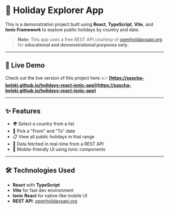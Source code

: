 # 📅 Holiday Explorer App

This is a demonstration project built using **React**, **TypeScript**, **Vite**, and **Ionic Framework** to explore public holidays by country and date.

> **Note:** This app uses a free REST API courtesy of [openholidaysapi.org](https://openholidaysapi.org/)
> for **educational and demonstrational purposes only**.

---

## 🔗 Live Demo

Check out the live version of this project here:
👉 **[https://sascha-belski.github.io/holidays-react-ionic-app](https://sascha-belski.github.io/holidays-react-ionic-app)**

---

## ✨ Features

- 🌍 Select a country from a list
- 📆 Pick a "From" and "To" date
- 📋 View all public holidays in that range
- 🔄 Data fetched in real-time from a REST API
- 📱 Mobile-friendly UI using Ionic components

---

## 🛠 Technologies Used

- **React** with **TypeScript**
- **Vite** for fast dev environment
- **Ionic React** for native-like mobile UI
- **REST API**: [openholidaysapi.org](https://openholidaysapi.org/)
